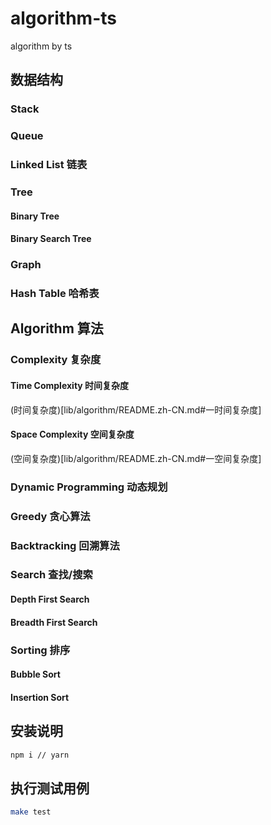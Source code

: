# algorithm-ts

algorithm by ts

## 数据结构

### Stack

### Queue

### Linked List 链表

### Tree

#### Binary Tree

#### Binary Search Tree

### Graph

### Hash Table 哈希表

## Algorithm 算法

### Complexity 复杂度

#### Time Complexity 时间复杂度

(时间复杂度)[lib/algorithm/README.zh-CN.md#一时间复杂度]

#### Space Complexity 空间复杂度

(空间复杂度)[lib/algorithm/README.zh-CN.md#一空间复杂度]

### Dynamic Programming 动态规划

### Greedy 贪心算法

### Backtracking 回溯算法

### Search 查找/搜索

#### Depth First Search

#### Breadth First Search

### Sorting 排序

#### Bubble Sort

#### Insertion Sort

## 安装说明

```bash
npm i // yarn
```

## 执行测试用例

```bash
make test
```
